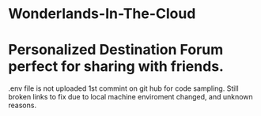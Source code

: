 # Wonderlands-In-The-Cloud
# Personalized Destination Forum perfect for sharing with friends.

.env file is not uploaded
1st commint on git hub for code sampling. Still broken links to fix due to local machine enviroment changed, and unknown reasons.
